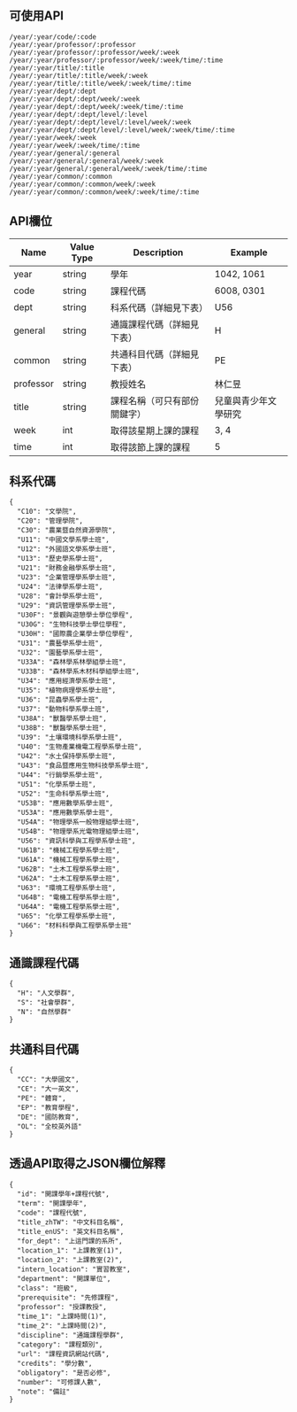 ## 可使用API
```
/year/:year/code/:code
/year/:year/professor/:professor
/year/:year/professor/:professor/week/:week
/year/:year/professor/:professor/week/:week/time/:time
/year/:year/title/:title
/year/:year/title/:title/week/:week
/year/:year/title/:title/week/:week/time/:time
/year/:year/dept/:dept
/year/:year/dept/:dept/week/:week
/year/:year/dept/:dept/week/:week/time/:time
/year/:year/dept/:dept/level/:level
/year/:year/dept/:dept/level/:level/week/:week
/year/:year/dept/:dept/level/:level/week/:week/time/:time
/year/:year/week/:week
/year/:year/week/:week/time/:time
/year/:year/general/:general
/year/:year/general/:general/week/:week
/year/:year/general/:general/week/:week/time/:time
/year/:year/common/:common
/year/:year/common/:common/week/:week
/year/:year/common/:common/week/:week/time/:time
```

## API欄位
| Name | Value Type | Description | Example |
| --- | --- | --- | --- |
| year | string | 學年 | 1042, 1061 |
| code | string | 課程代碼 | 6008, 0301 |
| dept | string | 科系代碼（詳細見下表） | U56 |
| general | string | 通識課程代碼（詳細見下表） | H |
| common | string | 共通科目代碼（詳細見下表） | PE |
| professor | string | 教授姓名 | 林仁昱 |
| title | string | 課程名稱（可只有部份關鍵字） | 兒童與青少年文學研究 |
| week | int | 取得該星期上課的課程 |3, 4 |
| time | int | 取得該節上課的課程 | 5 |

## 科系代碼
```
{
  "C10": "文學院",
  "C20": "管理學院",
  "C30": "農業暨自然資源學院",
  "U11": "中國文學系學士班",
  "U12": "外國語文學系學士班",
  "U13": "歷史學系學士班",
  "U21": "財務金融學系學士班",
  "U23": "企業管理學系學士班",
  "U24": "法律學系學士班",
  "U28": "會計學系學士班",
  "U29": "資訊管理學系學士班",
  "U30F": "景觀與遊憩學士學位學程",
  "U30G": "生物科技學士學位學程",
  "U30H": "國際農企業學士學位學程",
  "U31": "農藝學系學士班",
  "U32": "園藝學系學士班",
  "U33A": "森林學系林學組學士班",
  "U33B": "森林學系木材科學組學士班",
  "U34": "應用經濟學系學士班",
  "U35": "植物病理學系學士班",
  "U36": "昆蟲學系學士班",
  "U37": "動物科學系學士班",
  "U38A": "獸醫學系學士班",
  "U38B": "獸醫學系學士班",
  "U39": "土壤環境科學系學士班",
  "U40": "生物產業機電工程學系學士班",
  "U42": "水土保持學系學士班",
  "U43": "食品暨應用生物科技學系學士班",
  "U44": "行銷學系學士班",
  "U51": "化學系學士班",
  "U52": "生命科學系學士班",
  "U53B": "應用數學系學士班",
  "U53A": "應用數學系學士班",
  "U54A": "物理學系一般物理組學士班",
  "U54B": "物理學系光電物理組學士班",
  "U56": "資訊科學與工程學系學士班",
  "U61B": "機械工程學系學士班",
  "U61A": "機械工程學系學士班",
  "U62B": "土木工程學系學士班",
  "U62A": "土木工程學系學士班",
  "U63": "環境工程學系學士班",
  "U64B": "電機工程學系學士班",
  "U64A": "電機工程學系學士班",
  "U65": "化學工程學系學士班",
  "U66": "材料科學與工程學系學士班"
}
```

## 通識課程代碼
```
{
  "H": "人文學群",
  "S": "社會學群",
  "N": "自然學群"
}
```

## 共通科目代碼
```
{
  "CC": "大學國文",
  "CE": "大一英文",
  "PE": "體育",
  "EP": "教育學程",
  "DE": "國防教育",
  "OL": "全校英外語"
}
```

## 透過API取得之JSON欄位解釋
```
{
  "id": "開課學年+課程代號",
  "term": "開課學年",
  "code": "課程代號",
  "title_zhTW": "中文科目名稱",
  "title_enUS": "英文科目名稱",
  "for_dept": "上這門課的系所",
  "location_1": "上課教室(1)",
  "location_2": "上課教室(2)",
  "intern_location": "實習教室",
  "department": "開課單位",
  "class": "班級",
  "prerequisite": "先修課程",
  "professor": "授課教授",
  "time_1": "上課時間(1)",
  "time_2": "上課時間(2)",
  "discipline": "通識課程學群",
  "category": "課程類別",
  "url": "課程資訊網站代碼",
  "credits": "學分數",
  "obligatory": "是否必修",
  "number": "可修課人數",
  "note": "備註"
}
```